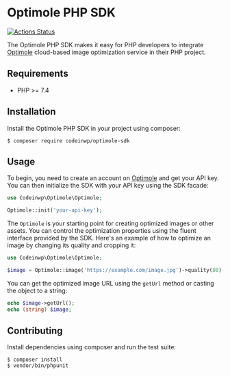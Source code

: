 # Optimole PHP SDK

[![Actions Status](https://github.com/Codeinwp/optimole-php-sdk/workflows/Continuous%20Integration/badge.svg)](https://github.com/Codeinwp/optimole-php-sdk/actions)

The Optimole PHP SDK makes it easy for PHP developers to integrate [Optimole][1] cloud-based image optimization service in their PHP project.

## Requirements

 * PHP >= 7.4

## Installation

Install the Optimole PHP SDK in your project using composer:

```
$ composer require codeinwp/optimole-sdk
```

## Usage

To begin, you need to create an account on [Optimole][1] and get your API key. You can then initialize the SDK with your 
API key using the SDK facade:

```php
use Codeinwp\Optimole\Optimole;

Optimole::init('your-api-key');
```

The `Optimole` is your starting point for creating optimized images or other assets. You can control the optimization 
properties using the fluent interface provided by the SDK. Here's an example of how to optimize an image by changing its
quality and cropping it:

```php
use Codeinwp\Optimole\Optimole;

$image = Optimole::image('https://example.com/image.jpg')->quality(80)->resize('crop');
```

You can get the optimized image URL using the `getUrl` method or casting the object to a string:

```php
echo $image->getUrl();
echo (string) $image;
```

## Contributing

Install dependencies using composer and run the test suite:

```console
$ composer install
$ vendor/bin/phpunit
```

[1]: https://optimole.com
